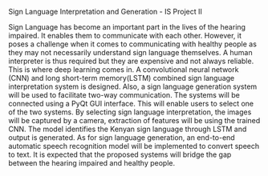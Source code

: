 Sign Language Interpretation and Generation - IS Project II

Sign Language has become an important part in the lives of the hearing impaired. It enables them to communicate with each other. However, it poses a challenge when it comes to communicating with healthy people as they may not necessarily understand sign language themselves. A human interpreter is thus required but they are expensive and not always reliable. This is where deep learning comes in. A convolutional neural network (CNN) and long short-term memory(LSTM) combined sign language interpretation system is designed. Also, a sign language generation system will be used to facilitate two-way communication. The systems will be connected using a PyQt GUI interface. This will enable users to select one of the two systems. By selecting sign language interpretation, the images will be captured by a camera, extraction of features will be using the trained CNN. The model identifies the Kenyan sign language through LSTM and output is generated. As for sign language generation, an end-to-end automatic speech recognition model will be implemented to convert speech to text. It is expected that the proposed systems will bridge the gap between the hearing impaired and healthy people.
